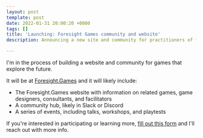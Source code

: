 ```yaml
---
layout: post
template: post
date: 2022-01-31 20:00:20 +0000
tags: []
title: 'Launching: Foresight Games community and website'
description: Announcing a new site and community for practitioners of foresight games

---
```

I'm in the process of building a website and community for games that explore the future.

It will be at [Foresight.Games](http://foresight.games) and it will likely include:

* The Foresight.Games website with information on related games, game designers, consultants, and facilitators
* A community hub, likely in Slack or Discord
* A series of events, including talks, workshops, and playtests

If you're interested in participating or learning more, [fill out this form](https://forms.gle/6jiW5fsgRUiBhySK9) and I'll reach out with more info.